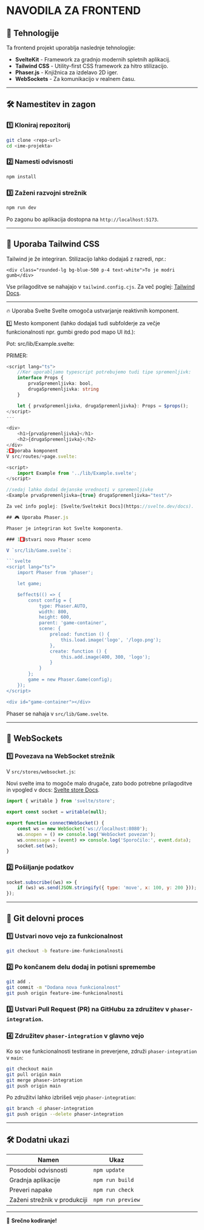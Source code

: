 # NAVODILA ZA FRONTEND

## 📌 Tehnologije

Ta frontend projekt uporablja naslednje tehnologije:

- **SvelteKit** - Framework za gradnjo modernih spletnih aplikacij.
- **Tailwind CSS** - Utility-first CSS framework za hitro stilizacijo.
- **Phaser.js** - Knjižnica za izdelavo 2D iger.
- **WebSockets** - Za komunikacijo v realnem času.

---

## 🛠️ Namestitev in zagon

### 1️⃣ Kloniraj repozitorij

```sh
git clone <repo-url>
cd <ime-projekta>
```

### 2️⃣ Namesti odvisnosti

```sh
npm install
```

### 3️⃣ Zaženi razvojni strežnik

```sh
npm run dev
```

Po zagonu bo aplikacija dostopna na `http://localhost:5173`.

---

## 🎨 Uporaba Tailwind CSS

Tailwind je že integriran. Stilizacijo lahko dodajaš z razredi, npr.:

```svelte
<div class="rounded-lg bg-blue-500 p-4 text-white">To je modri gumb</div>
```

Vse prilagoditve se nahajajo v `tailwind.config.cjs`.
Za več poglej: [Tailwind Docs](https://tailwindcss.com/docs/installation/using-vite).

---

🔥 Uporaba Svelte
Svelte omogoča ustvarjanje reaktivnih komponent.

1️⃣ Mesto komponent (lahko dodajaš tudi subfolderje za večje funkcionalnosti npr. gumbi gredo pod mapo UI itd.):

Pot: src/lib/Example.svelte:

PRIMER:

````ts
<script lang="ts">
    //Ker uporabljamo typescript potrebujemo tudi tipe spremenljivk:
	interface Props {
		prvaSpremenljivka: bool,
        drugaSpremenljivka: string
	}

	let { prvaSpremenljivka, drugaSpremenljivka}: Props = $props();
</script>
---

<div>
    <h1>{prvaSpremenljivka}</h1>
    <h2>{drugaSpremenljivka}</h2>
</div>
2️⃣ Uporaba komponent
V src/routes/+page.svelte:

<script>
    import Example from '../lib/Example.svelte';
</script>

//sedaj lahko dodaš dejanske vrednosti v spremenljivke
<Example prvaSpremenljivka={true} drugaSpremenljivka="test"/>

Za več info poglej: [Svelte/Sveltekit Docs](https://svelte.dev/docs).

## 🎮 Uporaba Phaser.js

Phaser je integriran kot Svelte komponenta.

### 1️⃣ Ustvari novo Phaser sceno

V `src/lib/Game.svelte`:

```svelte
<script lang="ts">
	import Phaser from 'phaser';

	let game;

	$effect$(() => {
		const config = {
			type: Phaser.AUTO,
			width: 800,
			height: 600,
			parent: 'game-container',
			scene: {
				preload: function () {
					this.load.image('logo', '/logo.png');
				},
				create: function () {
					this.add.image(400, 300, 'logo');
				}
			}
		};
		game = new Phaser.Game(config);
	});
</script>

<div id="game-container"></div>
````

Phaser se nahaja v `src/lib/Game.svelte`.

---

## 🔗 WebSockets

### 1️⃣ Povezava na WebSocket strežnik

V `src/stores/websocket.js`:

Novi svelte ima to mogoče malo drugače, zato bodo potrebne prilagoditve in vpogled v docs:
[Svelte store Docs](https://svelte.dev/docs/svelte/svelte-store).

```js
import { writable } from 'svelte/store';

export const socket = writable(null);

export function connectWebSocket() {
	const ws = new WebSocket('ws://localhost:8080');
	ws.onopen = () => console.log('WebSocket povezan');
	ws.onmessage = (event) => console.log('Sporočilo:', event.data);
	socket.set(ws);
}
```

### 2️⃣ Pošiljanje podatkov

```js
socket.subscribe((ws) => {
	if (ws) ws.send(JSON.stringify({ type: 'move', x: 100, y: 200 }));
});
```

---

## 🔀 Git delovni proces

### 1️⃣ Ustvari novo vejo za funkcionalnost

```sh
git checkout -b feature-ime-funkcionalnosti
```

### 2️⃣ Po končanem delu dodaj in potisni spremembe

```sh
git add .
git commit -m "Dodana nova funkcionalnost"
git push origin feature-ime-funkcionalnosti
```

### 3️⃣ Ustvari **Pull Request (PR)** na GitHubu za združitev v `phaser-integration`.

### 4️⃣ Združitev `phaser-integration` v glavno vejo

Ko so vse funkcionalnosti testirane in preverjene, združi `phaser-integration` v `main`:

```sh
git checkout main
git pull origin main
git merge phaser-integration
git push origin main
```

Po združitvi lahko izbrišeš vejo `phaser-integration`:

```sh
git branch -d phaser-integration
git push origin --delete phaser-integration
```

---

## 🛠️ Dodatni ukazi

| Namen                        | Ukaz              |
| ---------------------------- | ----------------- |
| Posodobi odvisnosti          | `npm update`      |
| Gradnja aplikacije           | `npm run build`   |
| Preveri napake               | `npm run check`   |
| Zaženi strežnik v produkciji | `npm run preview` |

---

🚀 **Srečno kodiranje!**
